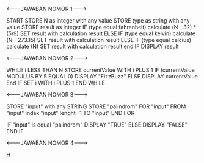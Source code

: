 <---JAWABAN NOMOR 1--->

START
STORE N as integer with any value
STORE type as string with any value
STORE result as integer
IF (type equal fahrenheit)
calculate (N - 32) \* (5/9)
SET result with calculation result
ELSE IF (type equal kelvin)
calculate (N - 273.15)
SET result with calculation result
ELSE IF (type equal celcius)
calculate (N)
SET result with calculation result
end IF
DISPLAY result

<---JAWABAN NOMOR 2--->

WHILE i LESS THAN N
STORE currentValue WITH i PLUS 1
IF (currentValue MODULUS BY 5 EQUAL 0)
DISPLAY "FizzBuzz"
ELSE
DISPLAY currentValue
End IF
SET i WITH i PLUS 1
END WHILE

<---JAWABAN NOMOR 3--->

STORE "input" with any STRING
STORE "palindrom"
FOR "input" FROM "input" index "input" lenght -1 TO "input"
END FOR

IF "input" is equal "palindrom"
DISPLAY "TRUE"
ELSE
DISPLAY "FALSE"
END IF

<---JAWABAN NOMOR 4--->

H
